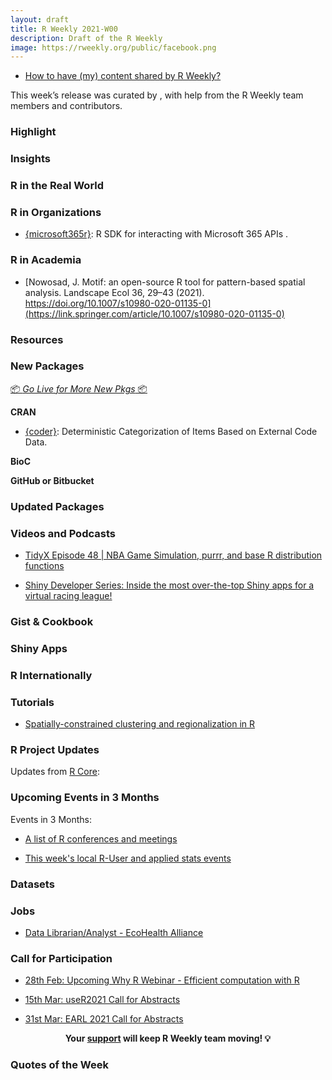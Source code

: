 ```yaml
---
layout: draft
title: R Weekly 2021-W00
description: Draft of the R Weekly
image: https://rweekly.org/public/facebook.png
---
```


+ [How to have (my) content shared by R Weekly?](https://github.com/rweekly/rweekly.org#how-to-have-my-content-shared-by-r-weekly)

This week’s release was curated by [](), with help from the R Weekly team members and contributors.



###  Highlight



### Insights



### R in the Real World



###  R in Organizations

+ [{microsoft365r}](https://blog.revolutionanalytics.com/2021/02/microsoft365r.html): R SDK for interacting with Microsoft 365 APIs .

###  R in Academia

+ [Nowosad, J. Motif: an open-source R tool for pattern-based spatial analysis. Landscape Ecol 36, 29–43 (2021). https://doi.org/10.1007/s10980-020-01135-0](https://link.springer.com/article/10.1007/s10980-020-01135-0)

###  Resources



###  New Packages

<p class="added-hostname"><a href="https://rweekly.org/live" target="_blank" class="externalLink">📦 <i>Go Live for More New Pkgs</i> 📦</a></p>

**CRAN**

+ [{coder}](https://ropensci.org/blog/2021/02/09/coder/): Deterministic Categorization of Items Based on External Code Data.

**BioC**



**GitHub or Bitbucket**



### Updated Packages



###  Videos and Podcasts

+ [TidyX Episode 48 | NBA Game Simulation, purrr, and base R distribution functions](https://www.youtube.com/watch?v=T7wLcVLqwoU)

+ [Shiny Developer Series: Inside the most over-the-top Shiny apps for a virtual racing league!](https://youtu.be/1rBipvBuWL4?t=362)

### Gist & Cookbook



### Shiny Apps



### R Internationally



###  Tutorials

* [Spatially-constrained clustering and regionalization in R](https://www.dshkol.com/post/spatially-constrained-clustering-and-regionalization/)

<!--<div class="post-more-begin></div><div class="post-more-end"></div>-->

###  R Project Updates

Updates from [R Core](http://developer.r-project.org/blosxom.cgi/R-devel/NEWS):


###  Upcoming Events in 3 Months

Events in 3 Months:


+ [A list of R conferences and meetings](https://jumpingrivers.github.io/meetingsR/events.html)

+ [This week's local R-User and applied stats events](https://community.rstudio.com/c/irl)


### Datasets

### Jobs

+ [Data Librarian/Analyst - EcoHealth Alliance](https://www.ecohealthalliance.org/career/data-librarian)


###  Call for Participation

+ [28th Feb: Upcoming Why R Webinar - Efficient computation with R](http://whyr.pl//foundation/2021/gwynn-studevant/)

+ [15th Mar: useR2021 Call for Abstracts](https://user2021.r-project.org/participation/call-for-abstracts/)

+ [31st Mar: EARL 2021 Call for Abstracts](https://www.mango-solutions.com/earl-2021-abstract-submissions-are-open/)

<p class="hide-support added-hostname support-rweekly" style="text-align: center;font-weight: bold;">Your <a class="non-visited externalLink" href="https://www.patreon.com/rweekly" onclick="pas(this)">support</a> will keep R Weekly team moving! 💡</p>

###  Quotes of the Week
